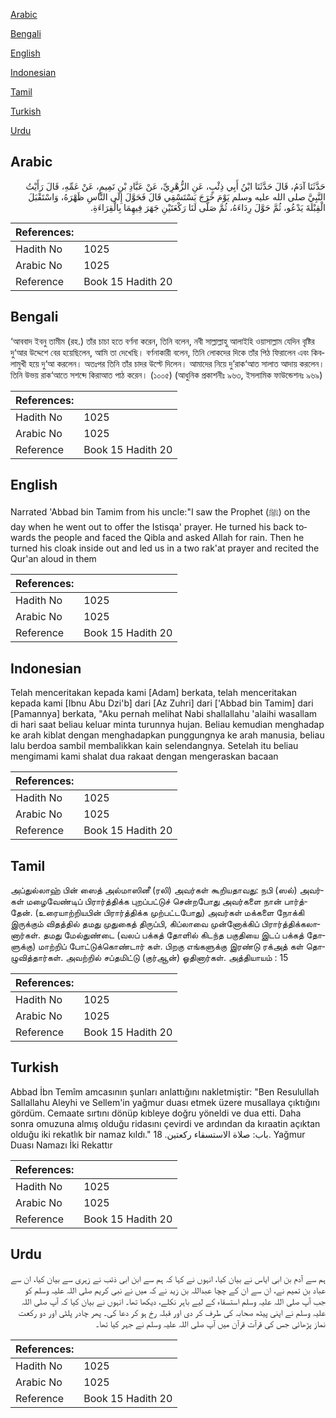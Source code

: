 [Arabic](#arabic)

[Bengali](#bengali)

[English](#english)

[Indonesian](#indonesian)

[Tamil](#tamil)

[Turkish](#turkish)

[Urdu](#urdu)

## Arabic


<div dir="rtl" lang="ar" style={{fontSize:'larger',backgroundColor:'#f8f9fa',padding:20}}>
حَدَّثَنَا آدَمُ، قَالَ حَدَّثَنَا ابْنُ أَبِي ذِئْبٍ، عَنِ الزُّهْرِيِّ، عَنْ عَبَّادِ بْنِ تَمِيمٍ، عَنْ عَمِّهِ، قَالَ رَأَيْتُ النَّبِيَّ صلى الله عليه وسلم يَوْمَ خَرَجَ يَسْتَسْقِي قَالَ فَحَوَّلَ إِلَى النَّاسِ ظَهْرَهُ، وَاسْتَقْبَلَ الْقِبْلَةَ يَدْعُو، ثُمَّ حَوَّلَ رِدَاءَهُ، ثُمَّ صَلَّى لَنَا رَكْعَتَيْنِ جَهَرَ فِيهِمَا بِالْقِرَاءَةِ‏.‏
</div>
<div style={{backgroundColor:'#f8f9fa',padding:20, marginBottom: 10}}><table> <thead> <tr> <th>References:</th> <th></th> </tr> </thead> <tbody><tr><td>Hadith No</td><td>1025</td></tr><tr><td>Arabic No</td><td>1025</td></tr><tr><td>Reference</td><td>Book 15 Hadith 20</td></tr></tbody></table></div>

## Bengali


<div dir="ltr" lang="bn" style={{fontSize:'larger',backgroundColor:'#f8f9fa',padding:20}}>
‘আববাদ ইবনু তামীম (রহ.) তাঁর চাচা হতে বর্ণনা করেন, তিনি বলেন, নবী সাল্লাল্লাহু আলাইহি ওয়াসাল্লাম যেদিন বৃষ্টির দু‘আর উদ্দেশে বের হয়েছিলেন, আমি তা দেখেছি। বর্ণনাকারী বলেন, তিনি লোকদের দিকে তাঁর পিঠ ফিরালেন এবং কিবলামুখী হয়ে দু‘আ করলেন। অতঃপর তিনি তাঁর চাদর উল্টে দিলেন। আমাদের নিয়ে দু’রাক‘আত সালাত আদায় করলেন। তিনি উভয় রাক‘আতে সশব্দে কিরাআত পাঠ করেন। (১০০৫) (আধুনিক প্রকাশনীঃ ৯৬৩, ইসলামিক ফাউন্ডেশনঃ ৯৬৯)
</div>
<div style={{backgroundColor:'#f8f9fa',padding:20, marginBottom: 10}}><table> <thead> <tr> <th>References:</th> <th></th> </tr> </thead> <tbody><tr><td>Hadith No</td><td>1025</td></tr><tr><td>Arabic No</td><td>1025</td></tr><tr><td>Reference</td><td>Book 15 Hadith 20</td></tr></tbody></table></div>

## English


<div dir="ltr" lang="en" style={{fontSize:'larger',backgroundColor:'#f8f9fa',padding:20}}>
Narrated 'Abbad bin Tamim from his uncle:"I saw the Prophet (ﷺ) on the day when he went out to offer the Istisqa' prayer. He turned his back towards the people and faced the Qibla and asked Allah for rain. Then he turned his cloak inside out and led us in a two rak'at prayer and recited the Qur'an aloud in them
</div>
<div style={{backgroundColor:'#f8f9fa',padding:20, marginBottom: 10}}><table> <thead> <tr> <th>References:</th> <th></th> </tr> </thead> <tbody><tr><td>Hadith No</td><td>1025</td></tr><tr><td>Arabic No</td><td>1025</td></tr><tr><td>Reference</td><td>Book 15 Hadith 20</td></tr></tbody></table></div>

## Indonesian


<div dir="ltr" lang="id" style={{fontSize:'larger',backgroundColor:'#f8f9fa',padding:20}}>
Telah menceritakan kepada kami [Adam] berkata, telah menceritakan kepada kami [Ibnu Abu Dzi'b] dari [Az Zuhri] dari ['Abbad bin Tamim] dari [Pamannya] berkata, "Aku pernah melihat Nabi shallallahu 'alaihi wasallam di hari saat beliau keluar minta turunnya hujan. Beliau kemudian menghadap ke arah kiblat dengan menghadapkan punggungnya ke arah manusia, beliau lalu berdoa sambil membalikkan kain selendangnya. Setelah itu beliau mengimami kami shalat dua rakaat dengan mengeraskan bacaan
</div>
<div style={{backgroundColor:'#f8f9fa',padding:20, marginBottom: 10}}><table> <thead> <tr> <th>References:</th> <th></th> </tr> </thead> <tbody><tr><td>Hadith No</td><td>1025</td></tr><tr><td>Arabic No</td><td>1025</td></tr><tr><td>Reference</td><td>Book 15 Hadith 20</td></tr></tbody></table></div>

## Tamil


<div dir="ltr" lang="ta" style={{fontSize:'larger',backgroundColor:'#f8f9fa',padding:20}}>
அப்துல்லாஹ் பின் ஸைத் அல்மாஸினீ (ரலி) அவர்கள் கூறியதாவது: நபி (ஸல்) அவர்கள் மழைவேண்டிப் பிரார்த்திக்க புறப்பட்டுச் சென்றபோது அவர்களை நான் பார்த்தேன். (உரையாற்றியபின் பிரார்த்திக்க முற்பட்டபோது) அவர்கள் மக்களை நோக்கி இருக்கும் விதத்தில் தமது முதுகைத் திருப்பி, கிப்லாவை முன்னோக்கிப் பிரார்த்திக்கலானார்கள். தமது மேல்துண்டை (வலப் பக்கத் தோளில் கிடந்த பகுதியை இடப் பக்கத் தோளுக்கு) மாற்றிப் போட்டுக்கொண்டார் கள். பிறகு எங்களுக்கு இரண்டு ரக்அத் கள் தொழுவித்தார்கள். அவற்றில் சப்தமிட்டு (குர்ஆன்) ஓதினார்கள். அத்தியாயம் : 15
</div>
<div style={{backgroundColor:'#f8f9fa',padding:20, marginBottom: 10}}><table> <thead> <tr> <th>References:</th> <th></th> </tr> </thead> <tbody><tr><td>Hadith No</td><td>1025</td></tr><tr><td>Arabic No</td><td>1025</td></tr><tr><td>Reference</td><td>Book 15 Hadith 20</td></tr></tbody></table></div>

## Turkish


<div dir="ltr" lang="tr" style={{fontSize:'larger',backgroundColor:'#f8f9fa',padding:20}}>
Abbad İbn Temîm amcasının şunları anlattığını nakletmiştir: "Ben Resulullah Sallallahu Aleyhi ve Sellem'in yağmur duası etmek üzere musallaya çıktığını gördüm. Cemaate sırtını dönüp kıbleye doğru yöneldi ve dua etti. Daha sonra omuzuna almış olduğu ridasını çevirdi ve ardından da kıraatin açıktan olduğu iki rekatlık bir namaz kıldı." باب: صلاة الاستسقاء ركعتين. 18. Yağmur Duası Namazı İki Rekattır
</div>
<div style={{backgroundColor:'#f8f9fa',padding:20, marginBottom: 10}}><table> <thead> <tr> <th>References:</th> <th></th> </tr> </thead> <tbody><tr><td>Hadith No</td><td>1025</td></tr><tr><td>Arabic No</td><td>1025</td></tr><tr><td>Reference</td><td>Book 15 Hadith 20</td></tr></tbody></table></div>

## Urdu


<div dir="rtl" lang="ur" style={{fontSize:'larger',backgroundColor:'#f8f9fa',padding:20}}>
ہم سے آدم بن ابی ایاس نے بیان کیا، انہوں نے کہا کہ ہم سے ابن ابی ذئب نے زہری سے بیان کیا، ان سے عباد بن تمیم نے، ان سے ان کے چچا عبداللہ بن زید نے کہ میں نے نبی کریم صلی اللہ علیہ وسلم کو جب آپ صلی اللہ علیہ وسلم استسقاء کے لیے باہر نکلے، دیکھا تھا۔ انہوں نے بیان کیا کہ آپ صلی اللہ علیہ وسلم نے اپنی پیٹھ صحابہ کی طرف کر دی اور قبلہ رخ ہو کر دعا کی۔ پھر چادر پلٹی اور دو رکعت نماز پڑھائی جس کی قرآت قرآن میں آپ صلی اللہ علیہ وسلم نے جہر کیا تھا۔
</div>
<div style={{backgroundColor:'#f8f9fa',padding:20, marginBottom: 10}}><table> <thead> <tr> <th>References:</th> <th></th> </tr> </thead> <tbody><tr><td>Hadith No</td><td>1025</td></tr><tr><td>Arabic No</td><td>1025</td></tr><tr><td>Reference</td><td>Book 15 Hadith 20</td></tr></tbody></table></div>